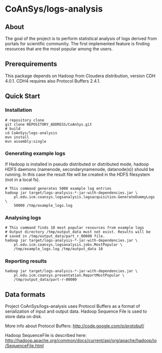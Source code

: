 CoAnSys/logs-analysis
=============

## About

The goal of the project is to perform statistical analysis of logs derived
from portals for scientific community.
The first implemented feature is finding resources that are the most
popular among the users.

## Prerequirements

This package depends on Hadoop from Cloudera distribution, version CDH
4.0.1. CDH4 requires also Protocol Buffers 2.4.1.

## Quick Start

### Installation
```
# repository clone
git clone REPOSITORY_ADDRESS/CoAnSys.git
# build
cd CoAnSys/logs-analysis
mvn install
mvn assembly:single
```

### Generating example logs

If Hadoop is installed in pseudo distributed or distributed mode,
hadoop HDFS daemons (namenode, secondarynamenode, datanode(s)) should be
running. In this case the result file will be created in the HDFS filesystem 
(not in a local fs).
```
# This command generates 5000 example log entries
hadoop jar target/logs-analysis-*-jar-with-dependencies.jar \
    pl.edu.icm.coansys.logsanalysis.logsacquisition.GenerateDummyLogs \
    50000 /tmp/example_logs.log
```

### Analysing logs
```
# This command finds 10 most popular resources from example logs
# Output directory /tmp/output_data must not exist. Results will be
# saved in /tmp/output_data/part_r_00000 file.
hadoop jar target/logs-analysis-*-jar-with-dependencies.jar \
    pl.edu.icm.coansys.logsanalysis.jobs.MostPopular \
    /tmp/example_logs.log /tmp/output_data 10
```

### Reporting results
```
hadoop jar target/logs-analysis-*-jar-with-dependencies.jar \
    pl.edu.icm.coansys.presentation.ReportMostPopular \
    /tmp/output_data/part-r-00000
```

## Data formats

Project CoAnSys/logs-analysis uses Protocol Buffers as a format of
serialization of input and output data. Hadoop Sequence File is used
to store data on disk.

More info about Protocol Buffers: http://code.google.com/p/protobuf/

Hadoop SequenceFile is described here:
http://hadoop.apache.org/common/docs/current/api/org/apache/hadoop/io/SequenceFile.html

